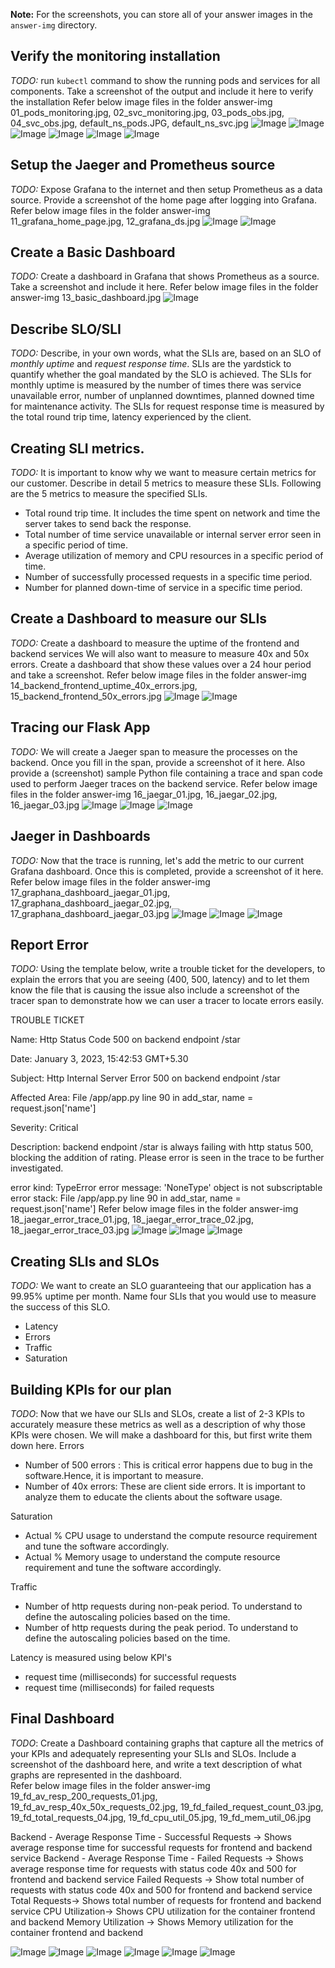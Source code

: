 **Note:** For the screenshots, you can store all of your answer images in the `answer-img` directory.

## Verify the monitoring installation

*TODO:* run `kubectl` command to show the running pods and services for all components. Take a screenshot of the output and include it here to verify the installation
Refer below image files in the folder answer-img
01_pods_monitoring.jpg, 02_svc_monitoring.jpg, 03_pods_obs.jpg, 04_svc_obs.jpg, default_ns_pods.JPG, default_ns_svc.jpg
![Image](https://github.com/sumanbgl/CNAND_nd064_C4_Observability_Starter_Files/blob/master/Project_Starter_Files-Building_a_Metrics_Dashboard/answer-img/01_pods_monitoring.JPG)
![Image](https://github.com/sumanbgl/CNAND_nd064_C4_Observability_Starter_Files/blob/master/Project_Starter_Files-Building_a_Metrics_Dashboard/answer-img/02_svc_monitoring.JPG)
![Image](https://github.com/sumanbgl/CNAND_nd064_C4_Observability_Starter_Files/blob/master/Project_Starter_Files-Building_a_Metrics_Dashboard/answer-img/03_pods_obs.JPG)
![Image](https://github.com/sumanbgl/CNAND_nd064_C4_Observability_Starter_Files/blob/master/Project_Starter_Files-Building_a_Metrics_Dashboard/answer-img/04_svc_obs.JPG)
![Image](https://github.com/sumanbgl/CNAND_nd064_C4_Observability_Starter_Files/blob/master/Project_Starter_Files-Building_a_Metrics_Dashboard/answer-img/default_ns_pods.JPG)
![Image](https://github.com/sumanbgl/CNAND_nd064_C4_Observability_Starter_Files/blob/master/Project_Starter_Files-Building_a_Metrics_Dashboard/answer-img/default_ns_svc.JPG)

## Setup the Jaeger and Prometheus source
*TODO:* Expose Grafana to the internet and then setup Prometheus as a data source. Provide a screenshot of the home page after logging into Grafana.
Refer below image files in the folder answer-img
11_grafana_home_page.jpg, 12_grafana_ds.jpg
![Image](https://github.com/sumanbgl/CNAND_nd064_C4_Observability_Starter_Files/blob/master/Project_Starter_Files-Building_a_Metrics_Dashboard/answer-img/11_grafana_home_page.JPG)
![Image](https://github.com/sumanbgl/CNAND_nd064_C4_Observability_Starter_Files/blob/master/Project_Starter_Files-Building_a_Metrics_Dashboard/answer-img/12_grafana_ds.JPG)

## Create a Basic Dashboard
*TODO:* Create a dashboard in Grafana that shows Prometheus as a source. Take a screenshot and include it here.
Refer below image files in the folder answer-img
13_basic_dashboard.jpg
![Image](https://github.com/sumanbgl/CNAND_nd064_C4_Observability_Starter_Files/blob/master/Project_Starter_Files-Building_a_Metrics_Dashboard/answer-img/13_basic_dashboard.JPG)

## Describe SLO/SLI
*TODO:* Describe, in your own words, what the SLIs are, based on an SLO of *monthly uptime* and *request response time*.
SLIs are the yardstick to quantify whether the goal mandated by the SLO is achieved. 
The SLIs for monthly uptime is measured by the number of times there was service unavailable error, number of unplanned downtimes, 
planned downed time for maintenance activity. 
The SLIs for request response time is measured by the total round trip time, latency experienced by the client.

## Creating SLI metrics.
*TODO:* It is important to know why we want to measure certain metrics for our customer. Describe in detail 5 metrics to measure these SLIs. 
Following are the 5 metrics to measure the specified SLIs.
 - Total round trip time. It includes the time spent on network and time the server takes to send back the response.
 - Total number of time service unavailable or internal server error seen in a specific period of time.
 - Average utilization of memory and CPU resources in a specific period of time.
 - Number of successfully processed requests in a specific time period.
 - Number for planned down-time of service in a specific time period.
 

## Create a Dashboard to measure our SLIs
*TODO:* Create a dashboard to measure the uptime of the frontend and backend services We will also want to measure to measure 40x and 50x errors. Create a dashboard that show these values over a 24 hour period and take a screenshot.
Refer below image files in the folder answer-img
14_backend_frontend_uptime_40x_errors.jpg, 15_backend_frontend_50x_errors.jpg
![Image](https://github.com/sumanbgl/CNAND_nd064_C4_Observability_Starter_Files/blob/master/Project_Starter_Files-Building_a_Metrics_Dashboard/answer-img/14_backend_frontend_uptime_40x_errors.JPG)
![Image](https://github.com/sumanbgl/CNAND_nd064_C4_Observability_Starter_Files/blob/master/Project_Starter_Files-Building_a_Metrics_Dashboard/answer-img/15_backend_frontend_50x_errors.JPG)

## Tracing our Flask App
*TODO:*  We will create a Jaeger span to measure the processes on the backend. Once you fill in the span, provide a screenshot of it here. Also provide a (screenshot) sample Python file containing a trace and span code used to perform Jaeger traces on the backend service.
Refer below image files in the folder answer-img
16_jaegar_01.jpg, 16_jaegar_02.jpg, 16_jaegar_03.jpg
![Image](https://github.com/sumanbgl/CNAND_nd064_C4_Observability_Starter_Files/blob/master/Project_Starter_Files-Building_a_Metrics_Dashboard/answer-img/16_jaegar_01.JPG)
![Image](https://github.com/sumanbgl/CNAND_nd064_C4_Observability_Starter_Files/blob/master/Project_Starter_Files-Building_a_Metrics_Dashboard/answer-img/16_jaegar_02.JPG)
![Image](https://github.com/sumanbgl/CNAND_nd064_C4_Observability_Starter_Files/blob/master/Project_Starter_Files-Building_a_Metrics_Dashboard/answer-img/16_jaegar_03.JPG)

## Jaeger in Dashboards
*TODO:* Now that the trace is running, let's add the metric to our current Grafana dashboard. Once this is completed, provide a screenshot of it here.
Refer below image files in the folder answer-img
17_graphana_dashboard_jaegar_01.jpg, 17_graphana_dashboard_jaegar_02.jpg, 17_graphana_dashboard_jaegar_03.jpg
![Image](https://github.com/sumanbgl/CNAND_nd064_C4_Observability_Starter_Files/blob/master/Project_Starter_Files-Building_a_Metrics_Dashboard/answer-img/17_graphana_dashboard_jaegar_01.JPG)
![Image](https://github.com/sumanbgl/CNAND_nd064_C4_Observability_Starter_Files/blob/master/Project_Starter_Files-Building_a_Metrics_Dashboard/answer-img/17_graphana_dashboard_jaegar_02.JPG)
![Image](https://github.com/sumanbgl/CNAND_nd064_C4_Observability_Starter_Files/blob/master/Project_Starter_Files-Building_a_Metrics_Dashboard/answer-img/17_graphana_dashboard_jaegar_03.JPG)

## Report Error
*TODO:* Using the template below, write a trouble ticket for the developers, to explain the errors that you are seeing (400, 500, latency) and to let them know the file that is causing the issue also include a screenshot of the tracer span to demonstrate how we can user a tracer to locate errors easily.

TROUBLE TICKET

Name: Http Status Code 500 on backend endpoint /star

Date: January 3, 2023, 15:42:53 GMT+5.30

Subject: Http Internal Server Error 500 on backend endpoint /star

Affected Area: File /app/app.py line 90 in add_star, name = request.json['name']

Severity: Critical

Description: backend endpoint /star is always failing with http status 500, blocking the addition of rating.
Please error is seen in the trace to be further investigated.

error kind: TypeError
error message: 'NoneType' object is not subscriptable
error stack: File /app/app.py line 90 in add_star, name = request.json['name']
Refer below image files in the folder answer-img
18_jaegar_error_trace_01.jpg, 18_jaegar_error_trace_02.jpg, 18_jaegar_error_trace_03.jpg
![Image](https://github.com/sumanbgl/CNAND_nd064_C4_Observability_Starter_Files/blob/master/Project_Starter_Files-Building_a_Metrics_Dashboard/answer-img/18_jaegar_error_trace_01.JPG)
![Image](https://github.com/sumanbgl/CNAND_nd064_C4_Observability_Starter_Files/blob/master/Project_Starter_Files-Building_a_Metrics_Dashboard/answer-img/18_jaegar_error_trace_02.JPG)
![Image](https://github.com/sumanbgl/CNAND_nd064_C4_Observability_Starter_Files/blob/master/Project_Starter_Files-Building_a_Metrics_Dashboard/answer-img/18_jaegar_error_trace_03.JPG)

## Creating SLIs and SLOs
*TODO:* We want to create an SLO guaranteeing that our application has a 99.95% uptime per month. Name four SLIs that you would use to measure the success of this SLO.
- Latency
- Errors
- Traffic
- Saturation

## Building KPIs for our plan
*TODO*: Now that we have our SLIs and SLOs, create a list of 2-3 KPIs to accurately measure these metrics as well as a description of why those KPIs were chosen. We will make a dashboard for this, but first write them down here.
Errors
 - Number of 500 errors : This is critical error happens due to bug in the software.Hence, it is important to measure.
 - Number of 40x errors: These are client side errors. It is important to analyze them to educate the clients about the software usage.

Saturation
 - Actual % CPU usage to understand the compute resource requirement and tune the software accordingly.
 - Actual % Memory usage to understand the compute resource requirement and tune the software accordingly.

Traffic
 - Number of http requests during non-peak period. To understand to define the autoscaling policies based on the time.
 - Number of http requests during the peak period. To understand to define the autoscaling policies based on the time.

Latency is measured using below KPI's
 - request time (milliseconds) for successful requests
 - request time (milliseconds) for failed requests

## Final Dashboard
*TODO*: Create a Dashboard containing graphs that capture all the metrics of your KPIs and adequately representing your SLIs and SLOs. Include a screenshot of the dashboard here, and write a text description of what graphs are represented in the dashboard.  
Refer below image files in the folder answer-img
19_fd_av_resp_200_requests_01.jpg, 19_fd_av_resp_40x_50x_requests_02.jpg, 19_fd_failed_request_count_03.jpg, 
19_fd_total_requests_04.jpg, 19_fd_cpu_util_05.jpg, 19_fd_mem_util_06.jpg

Backend - Average Response Time - Successful Requests -> Shows average response time for successful requests for frontend and backend service
Backend - Average Response Time - Failed Requests -> Shows average response time for requests with status code 40x and 500 for frontend and backend service
Failed Requests -> Show total number of requests with status code 40x and 500 for frontend and backend service
Total Requests-> Shows total number of requests for frontend and backend service
CPU Utilization-> Shows CPU utilization for the container frontend and backend
Memory Utilization -> Shows Memory utilization for the container frontend and backend

![Image](https://github.com/sumanbgl/CNAND_nd064_C4_Observability_Starter_Files/blob/master/Project_Starter_Files-Building_a_Metrics_Dashboard/answer-img/19_fd_av_resp_200_requests_01.JPG)
![Image](https://github.com/sumanbgl/CNAND_nd064_C4_Observability_Starter_Files/blob/master/Project_Starter_Files-Building_a_Metrics_Dashboard/answer-img/19_fd_av_resp_40x_50x_requests_02.JPG)
![Image](https://github.com/sumanbgl/CNAND_nd064_C4_Observability_Starter_Files/blob/master/Project_Starter_Files-Building_a_Metrics_Dashboard/answer-img/19_fd_failed_request_count_03.JPG)
![Image](https://github.com/sumanbgl/CNAND_nd064_C4_Observability_Starter_Files/blob/master/Project_Starter_Files-Building_a_Metrics_Dashboard/answer-img/19_fd_total_requests_04.JPG)
![Image](https://github.com/sumanbgl/CNAND_nd064_C4_Observability_Starter_Files/blob/master/Project_Starter_Files-Building_a_Metrics_Dashboard/answer-img/19_fd_cpu_util_05.JPG)
![Image](https://github.com/sumanbgl/CNAND_nd064_C4_Observability_Starter_Files/blob/master/Project_Starter_Files-Building_a_Metrics_Dashboard/answer-img/19_fd_mem_util_06.JPG)




